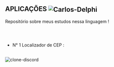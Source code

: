 ## APLICAÇÕES <img align="center" alt="Carlos-Delphi" height="" width="" src="https://img.shields.io/badge/Delphi-B22222?style=for-the-badge&logo=delphi&logoColor=white"/>
Repositório sobre meus estudos nessa linguagem ! 
##
<br>

* N° 1 Localizador de CEP : <br><br>
<img align="center" alt="clone-discord" src="Assets/Demostração.gif">


